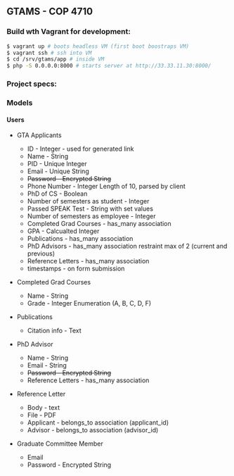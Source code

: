## GTAMS - COP 4710

### Build wth Vagrant for development:
```sh
$ vagrant up # boots headless VM (first boot boostraps VM)
$ vagrant ssh # ssh into VM
$ cd /srv/gtams/app # inside VM
$ php -S 0.0.0.0:8000 # starts server at http://33.33.11.30:8000/
```

### Project specs:

### Models

#### Users
* GTA Applicants
  * ID - Integer - used for generated link
  * Name - String
  * PID - Unique Integer
  * Email - Unique String
  * ~~Password - Encrypted String~~
  * Phone Number - Integer Length of 10, parsed by client
  * PhD of CS - Boolean
  * Number of semesters as student - Integer
  * Passed SPEAK Test - String with set values
  * Number of semesters as employee - Integer
  * Completed Grad Courses - has_many association
  * GPA - Calcualted Integer
  * Publications - has_many association
  * PhD Advisors - has_many association restraint max of 2 (current and previous)
  * Reference Letters - has_many association
  * timestamps - on form submission

* Completed Grad Courses
  * Name - String
  * Grade - Integer Enumeration (A, B, C, D, F)

* Publications
  * Citation info - Text

* PhD Advisor
  * Name - String
  * Email - String
  * ~~Password - Encrypted String~~
  * Reference Letters - has_many association

* Reference Letter
  * Body - text
  * File - PDF
  * Applicant - belongs_to association (applicant_id)
  * Advisor - belongs_to association (advisor_id)

* Graduate Committee Member
  * Email
  * Password - Encrypted String
